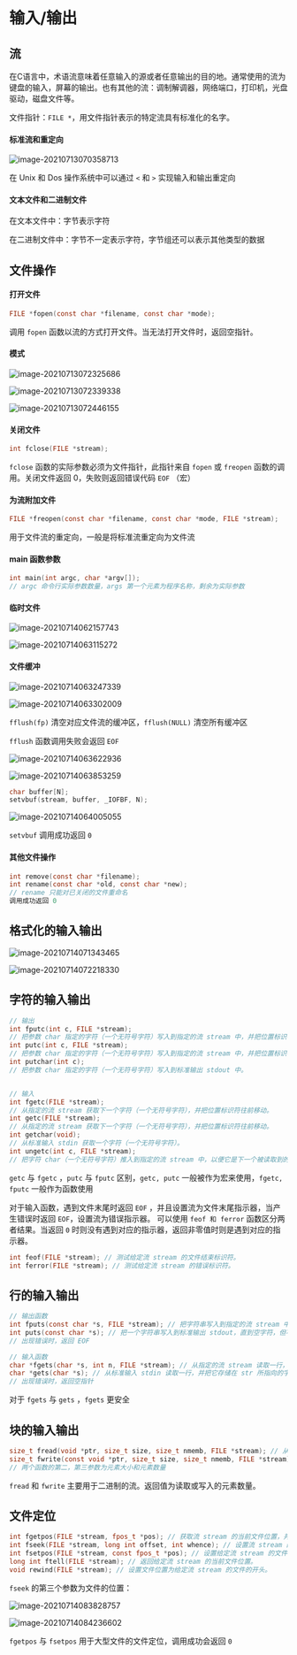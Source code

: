# 输入/输出

## 流

在C语言中，术语流意味着任意输入的源或者任意输出的目的地。通常使用的流为键盘的输入，屏幕的输出。也有其他的流：调制解调器，网络端口，打印机，光盘驱动，磁盘文件等。

文件指针：`FILE *`，用文件指针表示的特定流具有标准化的名字。

#### 标准流和重定向

![image-20210713070358713](/home/bestmeliubin/dev/c_c++/c-programming-language-modern/docs/第22章-输入输出.assets/image-20210713070358713.png)

在 Unix 和 Dos 操作系统中可以通过 `<` 和 `>` 实现输入和输出重定向

#### 文本文件和二进制文件

在文本文件中：字节表示字符

在二进制文件中：字节不一定表示字符，字节组还可以表示其他类型的数据

## 文件操作

#### 打开文件

```c
FILE *fopen(const char *filename, const char *mode);
```

调用 `fopen` 函数以流的方式打开文件。当无法打开文件时，返回空指针。

#### 模式

![image-20210713072325686](/home/bestmeliubin/dev/c_c++/c-programming-language-modern/docs/第22章-输入输出.assets/image-20210713072325686.png)

![image-20210713072339338](/home/bestmeliubin/dev/c_c++/c-programming-language-modern/docs/第22章-输入输出.assets/image-20210713072339338.png)

![image-20210713072446155](/home/bestmeliubin/dev/c_c++/c-programming-language-modern/docs/第22章-输入输出.assets/image-20210713072446155.png)

#### 关闭文件

```c
int fclose(FILE *stream);
```

`fclose` 函数的实际参数必须为文件指针，此指针来自 `fopen`  或 `freopen` 函数的调用。关闭文件返回 0，失败则返回错误代码 `EOF` （宏）

#### 为流附加文件

```c
FILE *freopen(const char *filename, const char *mode, FILE *stream);
```

用于文件流的重定向，一般是将标准流重定向为文件流

#### main 函数参数

```c
int main(int argc, char *argv[]);
// argc 命令行实际参数数量，args 第一个元素为程序名称，剩余为实际参数
```

#### 临时文件

![image-20210714062157743](/home/bestmeliubin/dev/c_c++/c-programming-language-modern/docs/第22章-输入输出.assets/image-20210714062157743.png)

![image-20210714063115272](/home/bestmeliubin/dev/c_c++/c-programming-language-modern/docs/第22章-输入输出.assets/image-20210714063115272.png)

#### 文件缓冲

![image-20210714063247339](/home/bestmeliubin/dev/c_c++/c-programming-language-modern/docs/第22章-输入输出.assets/image-20210714063247339.png)

![image-20210714063302009](/home/bestmeliubin/dev/c_c++/c-programming-language-modern/docs/第22章-输入输出.assets/image-20210714063302009.png)

`fflush(fp)` 清空对应文件流的缓冲区，`fflush(NULL)` 清空所有缓冲区

`fflush` 函数调用失败会返回 `EOF`

![image-20210714063622936](/home/bestmeliubin/dev/c_c++/c-programming-language-modern/docs/第22章-输入输出.assets/image-20210714063622936.png)

![image-20210714063853259](/home/bestmeliubin/dev/c_c++/c-programming-language-modern/docs/第22章-输入输出.assets/image-20210714063853259.png)

```c
char buffer[N];
setvbuf(stream, buffer, _IOFBF, N);
```

![image-20210714064005055](/home/bestmeliubin/dev/c_c++/c-programming-language-modern/docs/第22章-输入输出.assets/image-20210714064005055.png)

`setvbuf` 调用成功返回 `0`

#### 其他文件操作

```c
int remove(const char *filename);
int rename(const char *old, const char *new);
// rename 只能对已关闭的文件重命名
调用成功返回 0
```

## 格式化的输入输出

![image-20210714071343465](/home/bestmeliubin/dev/c_c++/c-programming-language-modern/docs/第22章-输入输出.assets/image-20210714071343465.png)

![image-20210714072218330](/home/bestmeliubin/dev/c_c++/c-programming-language-modern/docs/第22章-输入输出.assets/image-20210714072218330.png)



## 字符的输入输出

```c
// 输出
int fputc(int c, FILE *stream);
// 把参数 char 指定的字符（一个无符号字符）写入到指定的流 stream 中，并把位置标识符往前移动。
int putc(int c, FILE *stream);
// 把参数 char 指定的字符（一个无符号字符）写入到指定的流 stream 中，并把位置标识符往前移动。
int putchar(int c);
// 把参数 char 指定的字符（一个无符号字符）写入到标准输出 stdout 中。


// 输入
int fgetc(FILE *stream);
// 从指定的流 stream 获取下一个字符（一个无符号字符），并把位置标识符往前移动。
int getc(FILE *stream);
// 从指定的流 stream 获取下一个字符（一个无符号字符），并把位置标识符往前移动。
int getchar(void);
// 从标准输入 stdin 获取一个字符（一个无符号字符）。
int ungetc(int c, FILE *stream);
// 把字符 char（一个无符号字符）推入到指定的流 stream 中，以便它是下一个被读取到的字符。
```

`getc` 与 `fgetc` ，`putc` 与 `fputc` 区别，`getc, putc` 一般被作为宏来使用，`fgetc, fputc` 一般作为函数使用

对于输入函数，遇到文件末尾时返回 `EOF` ，并且设置流为文件末尾指示器，当产生错误时返回 `EOF`，设置流为错误指示器。 可以使用 `feof 和 ferror` 函数区分两者结果。当返回 `0` 时则没有遇到对应的指示器，返回非零值时则是遇到对应的指示器。 

```c
int feof(FILE *stream); // 测试给定流 stream 的文件结束标识符。
int ferror(FILE *stream); // 测试给定流 stream 的错误标识符。
```



## 行的输入输出

```c
// 输出函数
int fputs(const char *s, FILE *stream); // 把字符串写入到指定的流 stream 中，但不包括空字符。
int puts(const char *s); // 把一个字符串写入到标准输出 stdout，直到空字符，但不包括空字符。换行符会被追加到输出中。
// 出现错误时，返回 EOF

// 输入函数
char *fgets(char *s, int n, FILE *stream); // 从指定的流 stream 读取一行，并把它存储在 str 所指向的字符串内。当读取 (n-1) 个字符时，或者读取到换行符时，或者到达文件末尾时，它会停止，具体视情况而定。
char *gets(char *s); // 从标准输入 stdin 读取一行，并把它存储在 str 所指向的字符串中。当读取到换行符时，或者到达文件末尾时，它会停止，具体视情况而定。
// 出现错误时，返回空指针
```

对于 `fgets` 与 `gets` ，`fgets` 更安全

## 块的输入输出

```c
size_t fread(void *ptr, size_t size, size_t nmemb, FILE *stream); // 从给定流 stream 读取数据到 ptr 所指向的数组中。
size_t fwrite(const void *ptr, size_t size, size_t nmemb, FILE *stream); // 把 ptr 所指向的数组中的数据写入到给定流 stream 中。
// 两个函数的第二，第三参数为元素大小和元素数量
```

`fread` 和 `fwrite` 主要用于二进制的流。返回值为读取或写入的元素数量。

## 文件定位

```c
int fgetpos(FILE *stream, fpos_t *pos); // 获取流 stream 的当前文件位置，并把它写入到 pos。
int fseek(FILE *stream, long int offset, int whence); // 设置流 stream 的文件位置为给定的偏移 offset，参数 offset 意味着从给定的 whence 位置查找的字节数。第二个参数可以为负数
int fsetpos(FILE *stream, const fpos_t *pos); // 设置给定流 stream 的文件位置为给定的位置。参数 pos 是由函数 fgetpos 给定的位置。
long int ftell(FILE *stream); // 返回给定流 stream 的当前文件位置。
void rewind(FILE *stream); // 设置文件位置为给定流 stream 的文件的开头。
```

`fseek` 的第三个参数为文件的位置：

![image-20210714083828757](/home/bestmeliubin/dev/c_c++/c-programming-language-modern/docs/第22章-输入输出.assets/image-20210714083828757.png)

![image-20210714084236602](/home/bestmeliubin/dev/c_c++/c-programming-language-modern/docs/第22章-输入输出.assets/image-20210714084236602.png)

`fgetpos` 与 `fsetpos` 用于大型文件的文件定位，调用成功会返回 `0`


